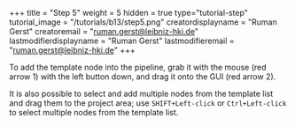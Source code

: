+++
title = "Step 5"
weight = 5
hidden = true
type="tutorial-step"
tutorial_image = "/tutorials/b13/step5.png"
creatordisplayname = "Ruman Gerst"
creatoremail = "ruman.gerst@leibniz-hki.de"
lastmodifierdisplayname = "Ruman Gerst"
lastmodifieremail = "ruman.gerst@leibniz-hki.de"
+++

To add the template node into the pipeline, grab it with the mouse (red arrow 1) with the left button down, and drag it onto the GUI (red arrow 2).

It is also possible to select and add multiple nodes from the template list and drag them to the project area; use `SHIFT+Left-click` or `Ctrl+Left-click` to select multiple nodes from the template list. 